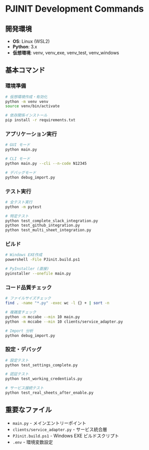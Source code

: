 # PJINIT Development Commands

## 開発環境
- **OS**: Linux (WSL2)
- **Python**: 3.x
- **仮想環境**: venv, venv_exe, venv_test, venv_windows

## 基本コマンド

### 環境準備
```bash
# 仮想環境作成・有効化
python -m venv venv
source venv/bin/activate

# 依存関係インストール
pip install -r requirements.txt
```

### アプリケーション実行
```bash
# GUI モード
python main.py

# CLI モード  
python main.py --cli --n-code N12345

# デバッグモード
python debug_import.py
```

### テスト実行
```bash
# 全テスト実行
python -m pytest

# 特定テスト
python test_complete_slack_integration.py
python test_github_integration.py
python test_multi_sheet_integration.py
```

### ビルド
```bash
# Windows EXE作成
powershell -File PJinit.build.ps1

# PyInstaller (直接)
pyinstaller --onefile main.py
```

### コード品質チェック
```bash
# ファイルサイズチェック
find . -name "*.py" -exec wc -l {} + | sort -n

# 複雑度チェック  
python -m mccabe --min 10 main.py
python -m mccabe --min 10 clients/service_adapter.py

# Import 分析
python debug_import.py
```

### 設定・デバッグ
```bash
# 設定テスト
python test_settings_complete.py

# 認証テスト
python test_working_credentials.py

# サービス接続テスト
python test_real_sheets_after_enable.py
```

## 重要なファイル
- `main.py` - メインエントリーポイント
- `clients/service_adapter.py` - サービス統合層
- `PJinit.build.ps1` - Windows EXE ビルドスクリプト
- `.env` - 環境変数設定